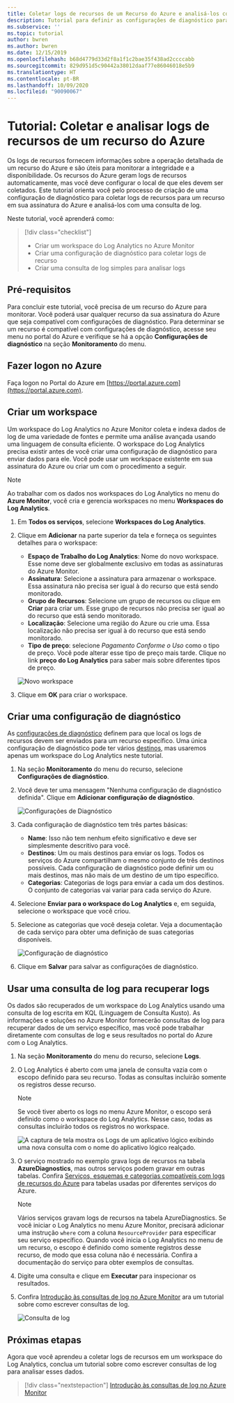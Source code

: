 ```yaml
---
title: Coletar logs de recursos de um Recurso do Azure e analisá-los com Azure Monitor
description: Tutorial para definir as configurações de diagnóstico para coletar logs de recurso de um recurso do Azure para um workspace do Log Analytics em que eles podem ser analisados com uma consulta de log.
ms.subservice: ''
ms.topic: tutorial
author: bwren
ms.author: bwren
ms.date: 12/15/2019
ms.openlocfilehash: b68d4779d33d2f8a1f1c2bae35f438ad2ccccabb
ms.sourcegitcommit: 829d951d5c90442a38012daaf77e86046018e5b9
ms.translationtype: HT
ms.contentlocale: pt-BR
ms.lasthandoff: 10/09/2020
ms.locfileid: "90090067"
---
```

# <a name="tutorial-collect-and-analyze-resource-logs-from-an-azure-resource"></a>Tutorial: Coletar e analisar logs de recursos de um recurso do Azure

Os logs de recursos fornecem informações sobre a operação detalhada de um recurso do Azure e são úteis para monitorar a integridade e a disponibilidade. Os recursos do Azure geram logs de recursos automaticamente, mas você deve configurar o local de que eles devem ser coletados. Este tutorial orienta você pelo processo de criação de uma configuração de diagnóstico para coletar logs de recursos para um recurso em sua assinatura do Azure e analisá-los com uma consulta de log.

Neste tutorial, você aprenderá como:

> [!div class="checklist"]
> * Criar um workspace do Log Analytics no Azure Monitor
> * Criar uma configuração de diagnóstico para coletar logs de recurso 
> * Criar uma consulta de log simples para analisar logs


## <a name="prerequisites"></a>Pré-requisitos

Para concluir este tutorial, você precisa de um recurso do Azure para monitorar. Você poderá usar qualquer recurso da sua assinatura do Azure que seja compatível com configurações de diagnóstico. Para determinar se um recurso é compatível com configurações de diagnóstico, acesse seu menu no portal do Azure e verifique se há a opção **Configurações de diagnóstico** na seção **Monitoramento** do menu.


## <a name="log-in-to-azure"></a>Fazer logon no Azure
Faça logon no Portal do Azure em [https://portal.azure.com](https://portal.azure.com).


## <a name="create-a-workspace"></a>Criar um workspace
Um workspace do Log Analytics no Azure Monitor coleta e indexa dados de log de uma variedade de fontes e permite uma análise avançada usando uma linguagem de consulta eficiente. O workspace do Log Analytics precisa existir antes de você criar uma configuração de diagnóstico para enviar dados para ele. Você pode usar um workspace existente em sua assinatura do Azure ou criar um com o procedimento a seguir. 

> [!NOTE]
> Ao trabalhar com os dados nos workspaces do Log Analytics no menu do **Azure Monitor**, você cria e gerencia workspaces no menu **Workspaces do Log Analytics**.

1. Em **Todos os serviços**, selecione **Workspaces do Log Analytics**.
2. Clique em **Adicionar** na parte superior da tela e forneça os seguintes detalhes para o workspace:
   - **Espaço de Trabalho do Log Analytics**: Nome do novo workspace. Esse nome deve ser globalmente exclusivo em todas as assinaturas do Azure Monitor.
   - **Assinatura**: Selecione a assinatura para armazenar o workspace. Essa assinatura não precisa ser igual à do recurso que está sendo monitorado.
   - **Grupo de Recursos**: Selecione um grupo de recursos ou clique em **Criar** para criar um. Esse grupo de recursos não precisa ser igual ao do recurso que está sendo monitorado.
   - **Localização**: Selecione uma região do Azure ou crie uma. Essa localização não precisa ser igual à do recurso que está sendo monitorado.
   - **Tipo de preço**: selecione *Pagamento Conforme o Uso* como o tipo de preço. Você pode alterar esse tipo de preço mais tarde. Clique no link **preço do Log Analytics** para saber mais sobre diferentes tipos de preço.

    ![Novo workspace](media/tutorial-resource-logs/new-workspace.png)

3. Clique em **OK** para criar o workspace.

## <a name="create-a-diagnostic-setting"></a>Criar uma configuração de diagnóstico
As [configurações de diagnóstico](../platform/diagnostic-settings.md) definem para que local os logs de recursos devem ser enviados para um recurso específico. Uma única configuração de diagnóstico pode ter vários [destinos](../platform/diagnostic-settings.md#destinations), mas usaremos apenas um workspace do Log Analytics neste tutorial.

1. Na seção **Monitoramento** do menu do recurso, selecione **Configurações de diagnóstico**.
2. Você deve ter uma mensagem "Nenhuma configuração de diagnóstico definida". Clique em **Adicionar configuração de diagnóstico**.

    ![Configurações de Diagnóstico](media/tutorial-resource-logs/diagnostic-settings.png)

3. Cada configuração de diagnóstico tem três partes básicas:
 
   - **Name**: Isso não tem nenhum efeito significativo e deve ser simplesmente descritivo para você.
   - **Destinos**: Um ou mais destinos para enviar os logs. Todos os serviços do Azure compartilham o mesmo conjunto de três destinos possíveis. Cada configuração de diagnóstico pode definir um ou mais destinos, mas não mais de um destino de um tipo específico. 
   - **Categorias**: Categorias de logs para enviar a cada um dos destinos. O conjunto de categorias vai variar para cada serviço do Azure.

4. Selecione **Enviar para o workspace do Log Analytics** e, em seguida, selecione o workspace que você criou.
5. Selecione as categorias que você deseja coletar. Veja a documentação de cada serviço para obter uma definição de suas categorias disponíveis.

    ![Configuração de diagnóstico](media/tutorial-resource-logs/diagnostic-setting.png)

6. Clique em **Salvar** para salvar as configurações de diagnóstico.

    
 
 ## <a name="use-a-log-query-to-retrieve-logs"></a>Usar uma consulta de log para recuperar logs
Os dados são recuperados de um workspace do Log Analytics usando uma consulta de log escrita em KQL (Linguagem de Consulta Kusto). As informações e soluções no Azure Monitor fornecerão consultas de log para recuperar dados de um serviço específico, mas você pode trabalhar diretamente com consultas de log e seus resultados no portal do Azure com o Log Analytics. 

1. Na seção **Monitoramento** do menu do recurso, selecione **Logs**.
2. O Log Analytics é aberto com uma janela de consulta vazia com o escopo definido para seu recurso. Todas as consultas incluirão somente os registros desse recurso.

    > [!NOTE]
    > Se você tiver aberto os logs no menu Azure Monitor, o escopo será definido como o workspace do Log Analytics. Nesse caso, todas as consultas incluirão todos os registros no workspace.
   
    ![A captura de tela mostra os Logs de um aplicativo lógico exibindo uma nova consulta com o nome do aplicativo lógico realçado.](media/tutorial-resource-logs/logs.png)

4. O serviço mostrado no exemplo grava logs de recursos na tabela **AzureDiagnostics**, mas outros serviços podem gravar em outras tabelas. Confira [Serviços, esquemas e categorias compatíveis com logs de recursos do Azure](../platform/resource-logs-schema.md) para tabelas usadas por diferentes serviços do Azure.

    > [!NOTE]
    > Vários serviços gravam logs de recursos na tabela AzureDiagnostics. Se você iniciar o Log Analytics no menu Azure Monitor, precisará adicionar uma instrução `where` com a coluna `ResourceProvider` para especificar seu serviço específico. Quando você inicia o Log Analytics no menu de um recurso, o escopo é definido como somente registros desse recurso, de modo que essa coluna não é necessária. Confira a documentação do serviço para obter exemplos de consultas.


5. Digite uma consulta e clique em **Executar** para inspecionar os resultados. 
6. Confira [Introdução às consultas de log no Azure Monitor](../log-query/get-started-queries.md) ara um tutorial sobre como escrever consultas de log.

    ![Consulta de log](media/tutorial-resource-logs/log-query-1.png)




## <a name="next-steps"></a>Próximas etapas
Agora que você aprendeu a coletar logs de recursos em um workspace do Log Analytics, conclua um tutorial sobre como escrever consultas de log para analisar esses dados.

> [!div class="nextstepaction"]
> [Introdução às consultas de log no Azure Monitor](../log-query/get-started-queries.md)
